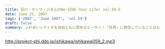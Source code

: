 ```yaml
---
title: 石川・ホンマ・ぶるんのBe-SIDE Your Life! vol.59-2
date: June 21, 2007
tags: ['2007', 'June 2007', 'vol.59']
draft: false
summary: ふれあいレディオを自他ともに認めるビーサイ！「世界」に発信していることはもちろん、「関西方面」にも配信を行っているのですが…東京収録の番組…。普通レディオだとご当地スターなんて感じでパーソナリティがいるもんですが…関西は京都で起きた暴動を徹底レポートする二本目！はたしてJRには怒られなかったのか！？ううむ、全国ネットなんですな、ビーサイって！NAMAE
---
```


http://project-phi.ddo.jp/ishikawa/ishikawa059_2.mp3

